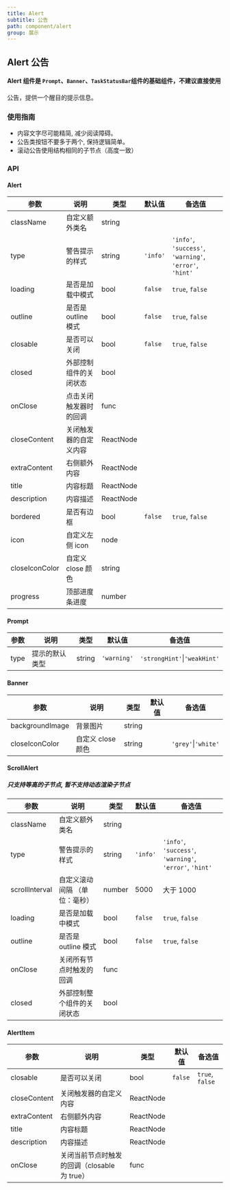 ```yaml
---
title: Alert
subtitle: 公告
path: component/alert
group: 展示
---
```


## Alert 公告

#### **Alert 组件是 `Prompt`、`Banner`、`TaskStatusBar`组件的基础组件，不建议直接使用**

公告，提供一个醒目的提示信息。

### 使用指南

- 内容文字尽可能精简, 减少阅读障碍。
- 公告类按钮不要多于两个, 保持逻辑简单。
- 滚动公告使用结构相同的子节点（高度一致）

### API

#### Alert

| 参数           | 说明                   | 类型      | 默认值   | 备选值                                                  |
| -------------- | ---------------------- | --------- | -------- | ------------------------------------------------------- |
| className      | 自定义额外类名         | string    |          |                                                         |
| type           | 警告提示的样式         | string    | `'info'` | `'info'`, `'success'`, `'warning'`, `'error'`, `'hint'` |
| loading        | 是否是加载中模式       | bool      | `false`  | `true`, `false`                                         |
| outline        | 是否是 outline 模式    | bool      | `false`  | `true`, `false`                                         |
| closable       | 是否可以关闭           | bool      | `false`  | `true`, `false`                                         |
| closed         | 外部控制组件的关闭状态 | bool      |          |                                                         |
| onClose        | 点击关闭触发器时的回调 | func      |          |                                                         |
| closeContent   | 关闭触发器的自定义内容 | ReactNode |          |                                                         |
| extraContent   | 右侧额外内容           | ReactNode |          |                                                         |
| title          | 内容标题               | ReactNode |          |                                                         |
| description    | 内容描述               | ReactNode |          |                                                         |
| bordered       | 是否有边框             | bool      | `false`  | `true`, `false`                                         |
| icon           | 自定义左侧 icon        | node      |          |                                                         |
| closeIconColor | 自定义 close 颜色      | string    |          |                                                         |
| progress       | 顶部进度条进度         | number    |          |                                                         |

#### Prompt

| 参数 | 说明           | 类型   | 默认值      | 备选值                       |
| ---- | -------------- | ------ | ----------- | ---------------------------- |
| type | 提示的默认类型 | string | `'warning'` | `'strongHint'`\|`'weakHint'` |

#### Banner

| 参数            | 说明              | 类型   | 默认值 | 备选值              |
| --------------- | ----------------- | ------ | ------ | ------------------- |
| backgroundImage | 背景图片          | string |        |
| closeIconColor  | 自定义 close 颜色 | string |        | `'grey'`\|`'white'` |

#### ScrollAlert

##### 只支持等高的子节点, 暂不支持动态渲染子节点

| 参数           | 说明                          | 类型   | 默认值   | 备选值                                                  |
| -------------- | ----------------------------- | ------ | -------- | ------------------------------------------------------- |
| className      | 自定义额外类名                | string |          |                                                         |
| type           | 警告提示的样式                | string | `'info'` | `'info'`, `'success'`, `'warning'`, `'error'`, `'hint'` |
| scrollInterval | 自定义滚动间隔 （单位：毫秒） | number | 5000     | 大于 1000                                               |
| loading        | 是否是加载中模式              | bool   | `false`  | `true`, `false`                                         |
| outline        | 是否是 outline 模式           | bool   | `false`  | `true`, `false`                                         |
| onClose        | 关闭所有节点时触发的回调      | func   |          |                                                         |
| closed         | 外部控制整个组件的关闭状态    | bool   |          |                                                         |

#### AlertItem

| 参数         | 说明                                         | 类型      | 默认值  | 备选值          |
| ------------ | -------------------------------------------- | --------- | ------- | --------------- |
| closable     | 是否可以关闭                                 | bool      | `false` | `true`, `false` |
| closeContent | 关闭触发器的自定义内容                       | ReactNode |         |                 |
| extraContent | 右侧额外内容                                 | ReactNode |         |                 |
| title        | 内容标题                                     | ReactNode |         |                 |
| description  | 内容描述                                     | ReactNode |         |                 |
| onClose      | 关闭当前节点时触发的回调（closable 为 true） | func      |         |                 |
